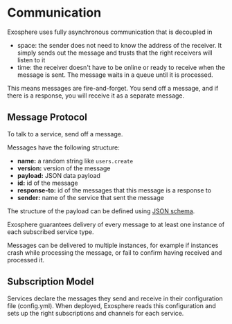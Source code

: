 # Communication

Exosphere uses fully asynchronous communication that is decoupled in
* space: the sender does not need to know the address of the receiver.
  It simply sends out the message and trusts that the right receivers will listen to it
* time: the receiver doesn't have to be online or ready to receive when the message is sent.
  The message waits in a queue until it is processed.

This means messages are fire-and-forget.
You send off a message, and if there is a response, you will receive it
as a separate message.


## Message Protocol

To talk to a service, send off a message.

Messages have the following structure:
* __name:__ a random string like `users.create`
* __version:__ version of the message
* __payload:__ JSON data payload
* __id:__ id of the message
* __response-to:__ id of the messages that this message is a response to
* __sender:__ name of the service that sent the message

The structure of the payload can be defined using [JSON schema](http://json-schema.org).

Exosphere guarantees delivery of every message to at least one instance of
each subscribed service type.

Messages can be delivered to multiple instances,
for example if instances crash while processing the message, or fail to confirm
having received and processed it.


## Subscription Model

Services declare the messages they send and receive in their configuration file (config.yml).
When deployed, Exosphere reads this configuration and sets up the right
subscriptions and channels for each service.
